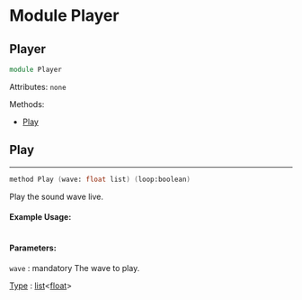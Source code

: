 # Module Player

## Player
```fsharp
module Player
```
Attributes:
`none`

Methods:
- [Play](#play)

## Play
---
```fsharp
method Play (wave: float list) (loop:boolean)
```
Play the sound wave live.

#### Example Usage:
```fsharp

```

#### Parameters:
`wave` : mandatory
The wave to play.

<ins>Type</ins> : [list](https://docs.microsoft.com/en-us/dotnet/api/system.collections.generic.list-1?view=net-6.0)<[float](https://docs.microsoft.com/en-us/dotnet/api/system.double?view=net-6.0)>